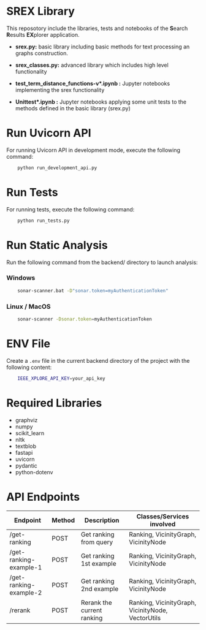 # SREX Library

This reposotory include the libraries, tests and notebooks of the **S**earch **R**esults **EX**plorer application.

- **srex.py:** basic library including basic methods for text processing an graphs construction.

- **srex_classes.py:** advanced library which includes high level functionality

- **test_term_distance_functions-v\*.ipynb :** Jupyter notebooks implementing the srex functionality

- **Unittest\*.ipynb :** Jupyter notebooks applying some unit tests to the methods defined in the basic library (srex.py)


# Run Uvicorn API

For running Uvicorn API in development mode, execute the following command:

```bash
    python run_development_api.py
```

# Run Tests

For running tests, execute the following command:

```bash
    python run_tests.py
```

# Run Static Analysis

Run the following command from the backend/ directory to launch analysis:

### Windows

```bash
    sonar-scanner.bat -D"sonar.token=myAuthenticationToken"
```

### Linux / MacOS

```bash
    sonar-scanner -Dsonar.token=myAuthenticationToken
```


# ENV File

Create a `.env` file in the current backend directory of the project with the following content:

```bash
    IEEE_XPLORE_API_KEY=your_api_key
```


# Required Libraries

- graphviz
- numpy
- scikit_learn
- nltk
- textblob
- fastapi
- uvicorn
- pydantic
- python-dotenv



# API Endpoints

| Endpoint                | Method | Description                | Classes/Services involved                          |
|-------------------------|--------|----------------------------|----------------------------------------------------|
| /get-ranking            | POST   | Get ranking from query     | Ranking, VicinityGraph, VicinityNode               |
| /get-ranking-example-1  | POST   | Get ranking 1st example    | Ranking, VicinityGraph, VicinityNode               |
| /get-ranking-example-2  | POST   | Get ranking 2nd example    | Ranking, VicinityGraph, VicinityNode               |
| /rerank                 | POST   | Rerank the current ranking | Ranking, VicinityGraph, VicinityNode, VectorUtils  |
